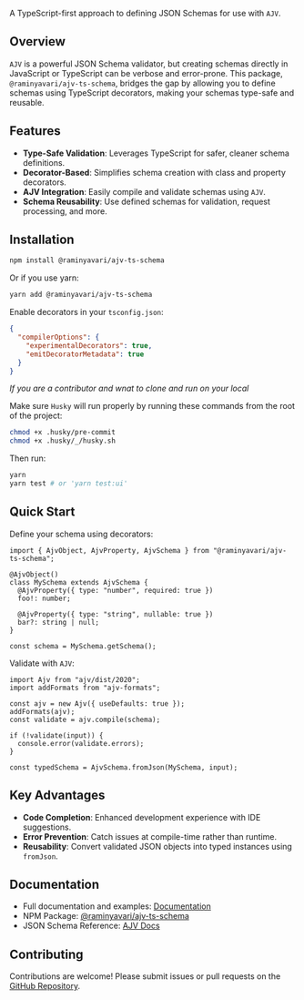 A TypeScript-first approach to defining JSON Schemas for use with `AJV`.

## Overview

`AJV` is a powerful JSON Schema validator, but creating schemas directly in JavaScript or TypeScript can be verbose and error-prone. This package, `@raminyavari/ajv-ts-schema`, bridges the gap by allowing you to define schemas using TypeScript decorators, making your schemas type-safe and reusable.

## Features

- **Type-Safe Validation**: Leverages TypeScript for safer, cleaner schema definitions.
- **Decorator-Based**: Simplifies schema creation with class and property decorators.
- **AJV Integration**: Easily compile and validate schemas using `AJV`.
- **Schema Reusability**: Use defined schemas for validation, request processing, and more.

## Installation

```bash
npm install @raminyavari/ajv-ts-schema
```

Or if you use yarn:

```bash
yarn add @raminyavari/ajv-ts-schema
```

Enable decorators in your `tsconfig.json`:

```json
{
  "compilerOptions": {
    "experimentalDecorators": true,
    "emitDecoratorMetadata": true
  }
}
```

_If you are a contributor and wnat to clone and run on your local_

Make sure `Husky` will run properly by running these commands from the root of the project:

```bash
chmod +x .husky/pre-commit
chmod +x .husky/_/husky.sh
```

Then run:

```bash
yarn
yarn test # or 'yarn test:ui'
```

## Quick Start

Define your schema using decorators:

```tsx
import { AjvObject, AjvProperty, AjvSchema } from "@raminyavari/ajv-ts-schema";

@AjvObject()
class MySchema extends AjvSchema {
  @AjvProperty({ type: "number", required: true })
  foo!: number;

  @AjvProperty({ type: "string", nullable: true })
  bar?: string | null;
}

const schema = MySchema.getSchema();
```

Validate with `AJV`:

```tsx
import Ajv from "ajv/dist/2020";
import addFormats from "ajv-formats";

const ajv = new Ajv({ useDefaults: true });
addFormats(ajv);
const validate = ajv.compile(schema);

if (!validate(input)) {
  console.error(validate.errors);
}

const typedSchema = AjvSchema.fromJson(MySchema, input);
```

## Key Advantages

- **Code Completion**: Enhanced development experience with IDE suggestions.
- **Error Prevention**: Catch issues at compile-time rather than runtime.
- **Reusability**: Convert validated JSON objects into typed instances using `fromJson`.

## Documentation

- Full documentation and examples: [Documentation](https://www.raminy.dev/article/18712bd0-e06d-80b2-8e76-f86720b48d01/Simplifying%20AJV%20Schema%20Validation%20with%20TypeScript)
- NPM Package: [@raminyavari/ajv-ts-schema](https://www.npmjs.com/package/@raminyavari/ajv-ts-schema)
- JSON Schema Reference: [AJV Docs](https://github.com/ajv-validator/ajv/blob/master/docs/json-schema.md)

## Contributing

Contributions are welcome! Please submit issues or pull requests on the [GitHub Repository](https://github.com/sirraminyavari/ajv-ts-schema).
